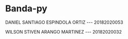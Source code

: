 # Banda-py

DANIEL SANTIAGO ESPINDOLA ORTIZ --- 20182020053



WILSON STIVEN ARANGO MARTINEZ --- 20182020032

